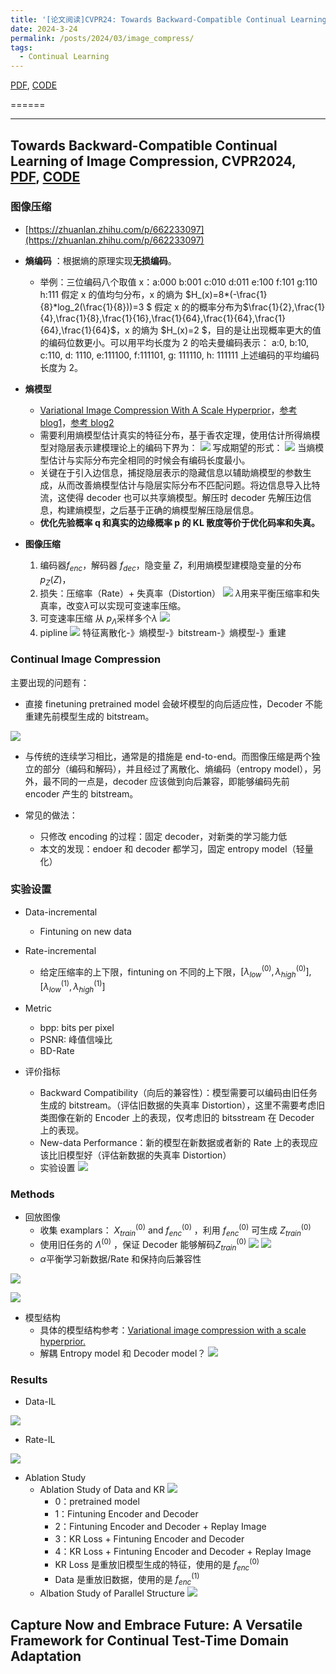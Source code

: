 ```yaml
---
title: '[论文阅读]CVPR24: Towards Backward-Compatible Continual Learning of Image Compression'
date: 2024-3-24
permalink: /posts/2024/03/image_compress/
tags:
  - Continual Learning
---
```

[PDF](https://arxiv.org/pdf/2402.18862.pdf), [CODE](https://gitlab.com/viper-purdue/continual-compression)

======

------

## Towards Backward-Compatible Continual Learning of Image Compression, CVPR2024, [PDF](https://arxiv.org/pdf/2402.18862.pdf), [CODE](https://gitlab.com/viper-purdue/continual-compression)

### 图像压缩

- [https://zhuanlan.zhihu.com/p/662233097](https://zhuanlan.zhihu.com/p/662233097)
- **熵编码** ：根据熵的原理实现**无损编码**。

  - 举例：三位编码八个取值 x：a:000 b:001 c:010 d:011 e:100 f:101 g:110 h:111
    假定 x 的值均匀分布，x 的熵为 $H_(x)=8*(-\frac{1}{8}*log_2(\frac{1}{8}))=3
    $
    假定 x 的的概率分布为$\frac{1}{2},\frac{1}{4},\frac{1}{8},\frac{1}{16},\frac{1}{64},\frac{1}{64},\frac{1}{64},\frac{1}{64}$，x 的熵为 $H_(x)=2
    $，目的是让出现概率更大的值的编码位数更小。可以用平均长度为 2 的哈夫曼编码表示：
    a:0, b:10, c:110, d: 1110, e:111100, f:111101, g: 111110, h: 111111
    上述编码的平均编码长度为 2。
- **熵模型**

  - [Variational Image Compression With A Scale Hyperprior](https://arxiv.org/abs/1802.01436)，[参考 blog1](https://blog.csdn.net/hahalidaxin/article/details/117631525)，[参考 blog2](https://zhuanlan.zhihu.com/p/514477269)
  - 需要利用熵模型估计真实的特征分布，基于香农定理，使用估计所得熵模型对隐层表示建模理论上的编码下界为：
    ![](https://github.com/jack-chen-2019/liangzc/raw/main/_posts/image_compress/Oxk3bCeJfoopI9xZwTQclrAInjg.png)
    写成期望的形式：
    ![](https://github.com/jack-chen-2019/liangzc/raw/main/_posts/image_compress/Lv0qbAqVToT3UGxrwOGcAe5WnSc.png)
    当熵模型估计与实际分布完全相同的时候会有编码长度最小。
  - 关键在于引入边信息，捕捉隐层表示的隐藏信息以辅助熵模型的参数生成，从而改善熵模型估计与隐层实际分布不匹配问题。将边信息导入比特流，这使得 decoder 也可以共享熵模型。解压时 decoder 先解压边信息，构建熵模型，之后基于正确的熵模型解压隐层信息。
  - **优化先验概率 q 和真实的边缘概率 p 的 KL 散度等价于优化码率和失真。**
- **图像压缩**

  1. 编码器$f_{enc}$，解码器 $f_{dec
     }$，隐变量 $Z$，利用熵模型建模隐变量的分布 $p_Z(Z)$，
  2. 损失：压缩率（Rate）+ 失真率（Distortion）
     ![](https://github.com/jack-chen-2019/liangzc/raw/main/_posts/image_compress/QRDhbA1PnoeEldxEA3icgiYinvf.png)
     $\lambda$用来平衡压缩率和失真率，改变$\lambda$可以实现可变速率压缩。
  3. 可变速率压缩
     从 $p_{\Lambda}$采样多个$\lambda$
     ![](https://github.com/jack-chen-2019/liangzc/raw/main/_posts/image_compress/HpDFbn3kiol7GMxQEETcAHPPnMd.png)
  4. pipline
     ![](https://github.com/jack-chen-2019/liangzc/raw/main/_posts/image_compress/K7oubcC2Voett4x1akZcll6Jn2e.png)
     特征离散化-》熵模型-》bitstream-》熵模型-》重建

### Continual Image Compression

主要出现的问题有：

- 直接 finetuning pretrained model 会破坏模型的向后适应性，Decoder 不能重建先前模型生成的 bitstream。

![](https://github.com/jack-chen-2019/liangzc/raw/main/_posts/image_compress/QacJbgHMvorH8wxhWEKcGbRVnQh.png)

- 与传统的连续学习相比，通常是的措施是 end-to-end。而图像压缩是两个独立的部分（编码和解码），并且经过了离散化、熵编码（entropy model），另外，最不同的一点是，decoder 应该做到向后兼容，即能够编码先前 encoder 产生的 bitstream。
- 常见的做法：

  - 只修改 encoding 的过程：固定 decoder，对新类的学习能力低
  - 本文的发现：endoer 和 decoder 都学习，固定 entropy model（轻量化）

### 实验设置

- Data-incremental

  - Fintuning on new data
- Rate-incremental

  - 给定压缩率的上下限，fintuning on 不同的上下限，$[\lambda_{low}^{(0)},\lambda_{high}^{(0)}], [\lambda_{low}^{(1)},\lambda_{high}^{(1)}]$
- Metric

  - bpp: bits per pixel
  - PSNR: 峰值信噪比
  - BD-Rate
- 评价指标

  - Backward Compatibility（向后的兼容性）：模型需要可以编码由旧任务生成的 bitstream。（评估旧数据的失真率 Distortion），这里不需要考虑旧类图像在新的 Encoder 上的表现，仅考虑旧的 bitsstream 在 Decoder 上的表现。
  - New-data Performance：新的模型在新数据或者新的 Rate 上的表现应该比旧模型好（评估新数据的失真率 Distortion）
  - 实验设置
    ![](https://github.com/jack-chen-2019/liangzc/raw/main/_posts/image_compress/MVNQbWCNHoTeyFxNl7ScLDjvnj3.png)

### Methods

- 回放图像
  - 收集 examplars： $X_{train}^{(0)}$ and $f_{enc}^{(0)}$ ，利用 $f_{enc}^{(0)}$ 可生成 $Z_{train}^{(0)}$
  - 使用旧任务的 ${\Lambda}^{(0)}$ ，保证 Decoder 能够解码$Z_{train}^{(0)}$
    ![](https://github.com/jack-chen-2019/liangzc/raw/main/_posts/image_compress/Uv82bjGXroiIHIxEO2XcW2gqn5f.png)
    ![](https://github.com/jack-chen-2019/liangzc/raw/main/_posts/image_compress/TLF3bphCroJCATxcOaQcVj1MnSh.png)
  - $\alpha$平衡学习新数据/Rate 和保持向后兼容性

![](https://github.com/jack-chen-2019/liangzc/raw/main/_posts/image_compress/AIH5bpjUXoOPM5xccbSckwm9n8g.png)

![](https://github.com/jack-chen-2019/liangzc/raw/main/_posts/image_compress/SVupb3BWBouoYMxiiyNc4sd2nyd.png)

- 模型结构
  - 具体的模型结构参考：[Variational image compression with a scale hyperprior.](https://arxiv.org/abs/1802.01436)
  - 解耦 Entropy model 和 Decoder model？
    ![](https://github.com/jack-chen-2019/liangzc/raw/main/_posts/image_compress/Npqcbc9NOoiWfHx5cpuctj93nR1.png)

### Results

- Data-IL

![](https://github.com/jack-chen-2019/liangzc/raw/main/_posts/image_compress/P663bYkvDoPZPVxTfvXchcjanIe.png)

- Rate-IL

![](https://github.com/jack-chen-2019/liangzc/raw/main/_posts/image_compress/MxFabAxhZoU6DdxGZIecHGr4n4c.png)

- Ablation Study
  - Ablation Study of Data and KR
    ![](https://github.com/jack-chen-2019/liangzc/raw/main/_posts/image_compress/JRZfb7hxtoRKjyxpMXqcScktnEf.png)
    - 0：pretrained model
    - 1：Fintuning Encoder and Decoder
    - 2：Fintuning Encoder and Decoder + Replay Image
    - 3：KR Loss + Fintuning Encoder and Decoder
    - 4：KR Loss + Fintuning Encoder and Decoder + Replay Image
    - KR Loss 是重放旧模型生成的特征，使用的是 $f_{enc}^{(0)}$
    - Data 是重放旧数据，使用的是 $f_{enc}^{(1)}$
  - Albation Study of Parallel Structure
    ![](https://github.com/jack-chen-2019/liangzc/raw/main/_posts/image_compress/Qpwmb3MIeocfwsxHOrdcMxUUnFg.png)

## Capture Now and Embrace Future: A Versatile Framework for Continual Test-Time Domain Adaptation
